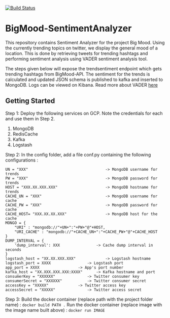 [![Build Status](https://travis-ci.com/CUBigDataClass/BigMood-SentimentAnalyzer.svg?branch=master)](https://travis-ci.com/CUBigDataClass/BigMood-SentimentAnalyzer)
<br />
# BigMood-SentimentAnalyzer
This repository contains Sentiment Analyzer for the project Big Mood. Using the currently trending topics on twitter, we display the general mood of a location. This is done by retrieving tweets for trending hashtags and performing sentiment analysis using VADER sentiment analysis tool.

The steps given below will expose the trendsentiment endpoint which gets trending hashtags from BigMood-API. The sentiment for the trends is calculated and updated JSON schema is published to kafka and inserted to MongoDB. Logs can be viewed on Kibana. 
Read more about VADER [here](https://github.com/cjhutto/vaderSentiment)

## Getting Started

Step 1:
Deploy the following services on GCP. Note the credentials for each and use them in Step 2. 
1. MongoDB
2. RedisCache
3. Kafka
4. Logstash

Step 2: In the config folder, add a file conf.py containing the following configurations :
```
UN = "XXX"                          		-> MongoDB username for trends
PW = "XXX"                          		-> MongoDB password for trends
HOST = "XXX.XX.XXX.XXX"             		-> MongoDB hostname for trends
CACHE_UN = "XXX"                    		-> MongoDB username for cache
CACHE_PW = "XXX"                    		-> MongoDB password for cache
CACHE_HOST= "XXX.XX.XX.XXX"         		-> MongoDB host for the cache
MONGO = {
	"URI" : "mongodb://"+UN+":"+PW+"@"+HOST,
	"URI_CACHE" : "mongodb://"+CACHE_UN+":"+CACHE_PW+"@"+CACHE_HOST
}
DUMP_INTERVAL = {
	'dump_interval': XXX		    	-> Cache dump interval in seconds
}
logstash_host = "XX.XX.XXX.XXX"	    		-> Logstash hostname
logstash_port = XXXX				-> Logstash port
app_port = XXXX					-> App's port number
kafka_host = "XX.XXX.XXX.XXX:XXXX"		-> Kafka hostname and port
consumerKey = "XXXXXX"				-> Twitter consumer key
consumerSecret = "XXXXXX"			-> Twitter consumer secret
accessKey = "XXXXX"				-> Twitter access key
accessSecret = "XXXXX"				-> Twitter access secret
```
Step 3: 
Build the docker container (replace path with the project folder name) :
```docker build PATH .```
Run the docker container (replace image with the image name built above) :
```docker run IMAGE```
